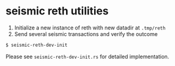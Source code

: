 # seismic reth utilities

1. Initialize a new instance of reth with new datadir at `.tmp/reth`
2. Send several seismic transactions and verify the outcome

```bash
$ seismic-reth-dev-init
```

Please see `seismic-reth-dev-init.rs` for detailed implementation.
